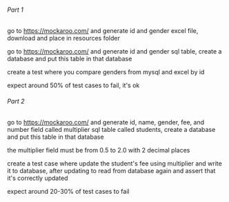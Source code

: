 ###### Part 1

go to https://mockaroo.com/ and generate id and gender excel file, download and place in resources folder

go to https://mockaroo.com/ and generate id and gender sql table, create a database and put this table in that database

create a test where you compare genders from mysql and excel by id

expect around 50% of test cases to fail, it's ok
###### Part 2

go to https://mockaroo.com/ and generate id, name, gender, fee, and number field called multiplier sql table called students,
 create a database and put this table in that database
 
the multiplier field must be from 0.5 to 2.0 with 2 decimal places

create a test case where update the student's fee using multiplier and write it to database, after updating to read from database again and assert that it's correctly updated
 
 expect around 20-30% of test cases to fail
 

